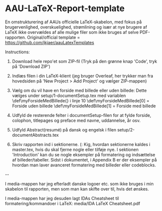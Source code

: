 # AAU-LaTeX-Report-template
En omstrukturering af AAUs officielle LaTeX-skabelon, med fokus på brugervenlighed, overskuelighed, strømlining og især at nye brugere af LaTeX ikke overvældes af alle mulige filer som ikke bruges af selve PDF-rapporten.
Original/official template = https://github.com/jkjaer/aauLatexTemplates

Instructions:
1. Download hele repo'et som ZIP-fil (Tryk på den grønne knap 'Code', tryk på 'Download ZIP')

2. Indlæs filen i din LaTeX-klient (jeg bruger Overleaf, her trykker man fra hovedsiden på 'New Project > Add Project' og vælger ZIP-mappen)

3. Vælg om du vil have en forside med billede eller uden billede:
Dette vælges under setup/1-documentSetup.tex med variablen \def\myForsideMedBillede{} i linje 10
\def\myForsideMedBillede[0] = Forside uden billede
\def\myForsideMedBillede[1] = Forside med billede

4. Udfyld de resterende felter i documentSetup-filen for at fylde forside, colophon, titlepages og preface med navne, uddannelse, år osv.

5. Udfyld Abstract(resumé) på dansk og engelsk i filen setup/2-documentAbstracts.tex

6. Skriv rapporten ind i sektionerne. (:
Kig, hvordan sektionerne kaldes i master.tex, hvis du skal fjerne nogle eller tilføje nye.
I sektionen 'Introduction' kan du se nogle eksempler på formatering og indsættelse af billeder/tabeller.
Sidst i dokumentet, i Appendix B er der eksempler på hvordan man laver avanceret formatering med billeder eller codeblocks.

--

I media-mappen har jeg efterladt danske logoer etc. som ikke bruges i min skabelon til rapporten, men som man kan skifte over til, hvis det ønskes.

I media-mappen har jeg desuden lagt IDAs Cheatsheet til formatering/kommandoer i LaTeX:
media/IDA LaTeX Cheatsheet.pdf
